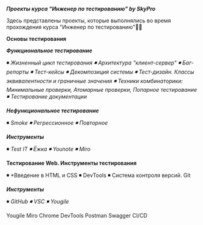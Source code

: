 ***Проекты курса "Инженер по тестированию" by SkyPro***

Здесь представлены проекты, которые выполнялись во время прохождения курса "Инженер по тестированию"👨‍💻

**Основы тестирования**

_**Функциональное тестирование**_ 

◾ *Жизненный цикл тестирования ◾ Архитектура "клиент-сервер" ◾ Баг-репорты ◾ Тест-кейсы ◾ Декомпозиция системы
◾ Тест-дизайн. Классы эквивалентности и граничные значения ◾ Техники комбинаторики:
Минимальные проверки, Атомарные проверки, Попарное тестирование ◾ Тестирование документации*

_**Нефункциональное тестирование**_ 

◾	*Smoke ◾	Регрессионное ◾	Повторное*

_**Инструменты**_

◾ *Test IT ◾ Ёжка ◾ Younote ◾ Miro*

**Тестирование Web. Инструменты тестирования** 

◾	*Введение в HTML и CSS ◾ DevTools ◾ Система контроля версий. Git	 

_**Инструменты**_

◾ *GitHub ◾ VSC ◾ Yougile*

Yougile
Miro
Chrome DevTools
Postman 
Swagger
CI/CD


